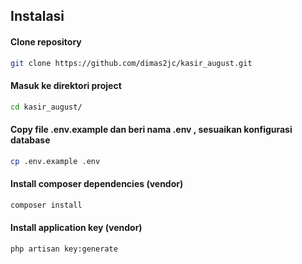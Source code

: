 ## __Instalasi__

<h4>Clone repository</h4>

```sh
git clone https://github.com/dimas2jc/kasir_august.git
```
<h4>Masuk ke direktori project</h4>

```sh
cd kasir_august/
```
<h4>Copy file .env.example dan beri nama .env , sesuaikan konfigurasi database</h4>

```sh
cp .env.example .env
```
<h4>Install composer dependencies (vendor)</h4>

```sh
composer install
```

<h4>Install application key (vendor)</h4>

```sh
php artisan key:generate
```
